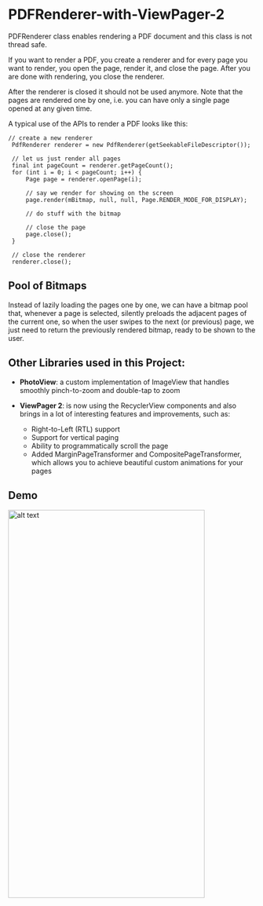 # PDFRenderer-with-ViewPager-2

PDFRenderer class enables rendering a PDF document and this class is not thread safe.

If you want to render a PDF, you create a renderer and for every page you want to render, you open 
the page, render it, and close the page. After you are done with rendering, you close the renderer. 

After the renderer is closed it should not be used anymore. Note that the pages are rendered one 
by one, i.e. you can have only a single page opened at any given time.

A typical use of the APIs to render a PDF looks like this:

```
// create a new renderer
 PdfRenderer renderer = new PdfRenderer(getSeekableFileDescriptor());

 // let us just render all pages
 final int pageCount = renderer.getPageCount();
 for (int i = 0; i < pageCount; i++) {
     Page page = renderer.openPage(i);

     // say we render for showing on the screen
     page.render(mBitmap, null, null, Page.RENDER_MODE_FOR_DISPLAY);

     // do stuff with the bitmap

     // close the page
     page.close();
 }

 // close the renderer
 renderer.close();
```

## Pool of Bitmaps

Instead of lazily loading the pages one by one, we can have a bitmap pool that, whenever a page is 
selected, silently preloads the adjacent pages of the current one, so when the user swipes to the 
next (or previous) page, we just need to return the previously rendered bitmap, ready to be shown 
to the user.


## Other Libraries used in this Project:

- **PhotoView**: a custom implementation of ImageView that handles smoothly pinch-to-zoom and double-tap to zoom

- **ViewPager 2**: is now using the RecyclerView components and also brings in a lot of interesting features and improvements, such as:
    * Right-to-Left (RTL) support
    *  Support for vertical paging
    *  Ability to programmatically scroll the page
    *  Added MarginPageTransformer and CompositePageTransformer, which allows you to achieve beautiful custom animations for your pages

## Demo
<img src="https://github.com/jorgecasariego/PDFRenderer-with-ViewPager-2/blob/master/demo/test.gif" alt="alt text" width="400" height="790">
